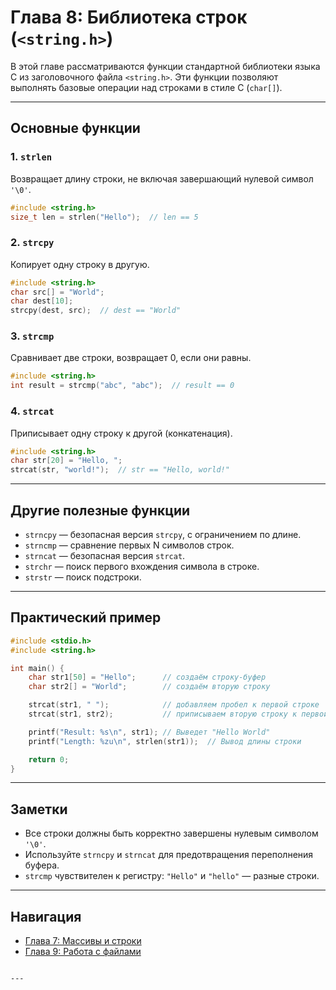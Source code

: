 # Глава 8: Библиотека строк (`<string.h>`)

В этой главе рассматриваются функции стандартной библиотеки языка C из заголовочного файла `<string.h>`. Эти функции позволяют выполнять базовые операции над строками в стиле C (`char[]`).

---

## Основные функции

### 1. `strlen`  
Возвращает длину строки, не включая завершающий нулевой символ `'\0'`.

```c
#include <string.h>
size_t len = strlen("Hello");  // len == 5
````

### 2. `strcpy`

Копирует одну строку в другую.

```c
#include <string.h>
char src[] = "World";
char dest[10];
strcpy(dest, src);  // dest == "World"
```

### 3. `strcmp`

Сравнивает две строки, возвращает 0, если они равны.

```c
#include <string.h>
int result = strcmp("abc", "abc");  // result == 0
```

### 4. `strcat`

Приписывает одну строку к другой (конкатенация).

```c
#include <string.h>
char str[20] = "Hello, ";
strcat(str, "world!");  // str == "Hello, world!"
```

---

## Другие полезные функции

* `strncpy` — безопасная версия `strcpy`, с ограничением по длине.
* `strncmp` — сравнение первых N символов строк.
* `strncat` — безопасная версия `strcat`.
* `strchr` — поиск первого вхождения символа в строке.
* `strstr` — поиск подстроки.

---

## Практический пример

```c
#include <stdio.h>
#include <string.h>

int main() {
    char str1[50] = "Hello";      // создаём строку-буфер
    char str2[] = "World";        // создаём вторую строку

    strcat(str1, " ");            // добавляем пробел к первой строке
    strcat(str1, str2);           // приписываем вторую строку к первой

    printf("Result: %s\n", str1); // Выведет "Hello World"
    printf("Length: %zu\n", strlen(str1));  // Вывод длины строки

    return 0;
}
```

---

## Заметки

* Все строки должны быть корректно завершены нулевым символом `'\0'`.
* Используйте `strncpy` и `strncat` для предотвращения переполнения буфера.
* `strcmp` чувствителен к регистру: `"Hello"` и `"hello"` — разные строки.

---

## Навигация

* [Глава 7: Массивы и строки](../7/ReadMe.md)
* [Глава 9: Работа с файлами](../9/ReadMe.md)

```

---


```
